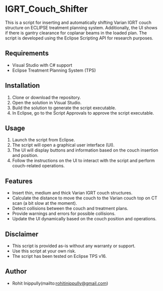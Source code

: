 # IGRT_Couch_Shifter

This is a script for inserting and automatically shifting Varian IGRT couch structure on ECLIPSE treatment planning system. Additionally, the UI shows if there is gantry clearance for coplanar beams in the loaded plan. The script is developed using the Eclipse Scripting API for research purposes.


## Requirements

- Visual Studio with C# support
- Eclipse Treatment Planning System (TPS)

## Installation

1. Clone or download the repository.
2. Open the solution in Visual Studio.
3. Build the solution to generate the script executable.
4. In Eclipse, go to the Script Approvals to approve the script executable.

## Usage

1. Launch the script from Eclipse.
2. The script will open a graphical user interface (UI).
3. The UI will display buttons and information based on the couch insertion and position.
4. Follow the instructions on the UI to interact with the script and perform couch-related operations.

## Features

- Insert thin, medium and thick Varian IGRT couch structures.
- Calculate the distance to move the couch to the Varian couch top on CT scan (a bit slow at the moment).
- Detect collisions between the couch and treatment plans.
- Provide warnings and errors for possible collisions.
- Update the UI dynamically based on the couch position and operations.


## Disclaimer

- This script is provided as-is without any warranty or support.
- Use this script at your own risk.
- The script has been tested on Eclipse TPS v16.

## Author

- Rohit Inippully(mailto:rohitinippully@gmail.com)